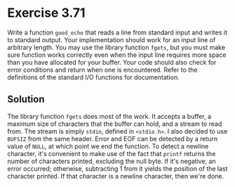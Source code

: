 # Exercise 3.71

Write a function `good_echo` that reads a line from standard
input and writes it to standard output. Your implementation should work
for an input line of arbitrary length. You may use the library function
`fgets`, but you must make sure function works correctly even when
the input line requires more space than you have allocated for your buffer.
Your code should also check for error conditions and return when one is
encountered. Refer to the definitions of the standard I/O functions for
documentation.

## Solution

The library function `fgets` does most of the work. It accepts a buffer,
a maximum size of characters that the buffer can hold, and a stream to
read from. The stream is simply `stdin`, defined in `<stdio.h>`. I also
decided to use `BUFSIZ` from the same header. Error and EOF can be
detected by a return value of `NULL`, at which point we end the function.
To detect a newline character, it's convenient to make use of the fact
that `printf` returns the number of characters printed, excluding the
null byte. If it's negative, an error occurred; otherwise, subtracting
1 from it yields the position of the last character printed. If that
character is a newline character, then we're done.
